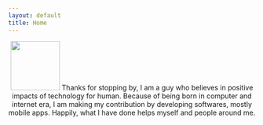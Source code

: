 ```yaml
---
layout: default
title: Home
---
```

<p align="center">
 <img src="{{ site.newbaseurl }}assets/icon_144_white.png" height="100" width="100">
  Thanks for stopping by, I am a guy who believes in positive impacts of technology for human. 
  Because of being born in computer and internet era, I am making my contribution by developing softwares, mostly mobile apps. Happily, what I have done helps myself and people around me.
  <br><br>
</p>
